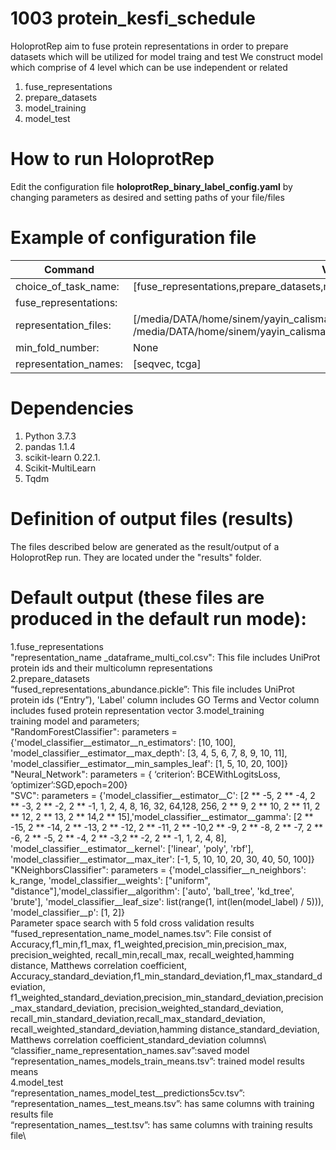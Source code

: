 # 1003 protein_kesfi_schedule
HoloprotRep aim to fuse protein representations in order to prepare datasets which will be utilized for model traing and test
We construct model which comprise of 4 level which can be use independent or related
1.	fuse_representations
2.	prepare_datasets
3.	model_training
4.	model_test

# How to run HoloprotRep 

Edit the configuration file **holoprotRep_binary_label_config.yaml** by changing parameters as desired and setting paths of your file/files 

# Example of configuration file
|Command             | Value |
|--------------------|-------|
|choice_of_task_name: | [fuse_representations,prepare_datasets,model_training,model_test] |
|fuse_representations:
       representation_files: | [/media/DATA/home/sinem/yayin_calismasi/SeqVec_dataframe_multi_col.csv, /media/DATA/home/sinem/yayin_calismasi/tcga_embedding_dataframe_multi_col.csv] 
       min_fold_number: |  None 
       representation_names: | [seqvec, tcga]    | 
# Dependencies
1.	Python 3.7.3
2.	pandas 1.1.4
3.	scikit-learn 0.22.1.
4.	Scikit-MultiLearn
5.	Tqdm
# Definition of output files (results)
The files described below are generated as the result/output of a HoloprotRep run. They are located under the "results" folder. 
# Default output (these files are produced in the default run mode):
1.fuse_representations\
"representation_name _dataframe_multi_col.csv": This file includes UniProt protein ids and their  multicolumn representations\
2.prepare_datasets\
“fused_representations_abundance.pickle”: This file includes UniProt protein ids (“Entry”), 'Label' column includes GO Terms and Vector column includes fused protein representation vector
3.model_training\
training model and parameters;\
"RandomForestClassifier": 
parameters = {'model_classifier__estimator__n_estimators': [10, 100], 'model_classifier__estimator__max_depth': [3, 4, 5, 6, 7, 8, 9, 10, 11],
'model_classifier__estimator__min_samples_leaf': [1, 5, 10, 20, 100]}\
 "Neural_Network": parameters = { ‘criterion’: BCEWithLogitsLoss,
    ‘optimizer’:SGD,epoch=200}\
 "SVC": parameters = {'model_classifier__estimator__C': [2 ** -5, 2 ** -4, 2 ** -3, 2 ** -2, 2 ** -1, 1, 2, 4, 8, 16, 32, 64,128, 256, 2 ** 9, 2 ** 10, 2 ** 11, 2 ** 12, 2 ** 13, 2 ** 14,2 ** 15],'model_classifier__estimator__gamma': [2 ** -15, 2 ** -14, 2 ** -13, 2 ** -12, 2 ** -11, 2 ** -10,2 ** -9, 2 ** -8, 2 ** -7, 2 ** -6, 2 ** -5, 2 ** -4, 2 ** -3,2 ** -2, 2 ** -1, 1, 2, 4, 8], 'model_classifier__estimator__kernel': ['linear', 'poly', 'rbf'], 'model_classifier__estimator__max_iter': [-1, 5, 10, 10, 20, 30, 40, 50, 100]}\
 "KNeighborsClassifier": parameters = {'model_classifier__n_neighbors': k_range, 'model_classifier__weights': ["uniform", "distance"],'model_classifier__algorithm': ['auto', 'ball_tree', 'kd_tree', 'brute'], 'model_classifier__leaf_size': list(range(1, int(len(model_label) / 5))), 'model_classifier__p': [1, 2]}\
Parameter space search with 5 fold cross validation results 
“fused_representation_name_model_names.tsv”: File consist of  Accuracy,f1_min,f1_max,    f1_weighted,precision_min,precision_max,    precision_weighted, recall_min,recall_max,    recall_weighted,hamming distance, Matthews correlation coefficient, Accuracy_standard_deviation,f1_min_standard_deviation,f1_max_standard_deviation,  f1_weighted_standard_deviation,precision_min_standard_deviation,precision_max_standard_deviation,    precision_weighted_standard_deviation, recall_min_standard_deviation,recall_max_standard_deviation,    recall_weighted_standard_deviation,hamming distance_standard_deviation, Matthews correlation coefficient_standard_deviation columns\ 
“classifier_name_representation_names.sav”:saved model\
“representation_names_models_train_means.tsv”:	trained model results means\
4.model_test\
“representation_names_model_test__predictions5cv.tsv”:\
“representation_names__test_means.tsv”: has same columns with training results file\
“representation_names__test.tsv”: has same columns with training results file\

